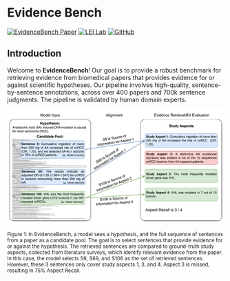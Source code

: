 # Evidence Bench

[![EvidenceBench Paper](https://img.shields.io/badge/Paper-blue.svg?logo=read-the-docs&logoColor=white)](https://link_to_your_paper) [![LEI Lab](https://img.shields.io/badge/Lab%20Group-LEI%20Lab-blue.svg?logo=teams&logoColor=white)](https://lei.ucsd.edu/) [![GitHub](https://img.shields.io/badge/GitHub-EvidenceBench-blue.svg?logo=github&logoColor=white)](https://github.com/EvidenceBench/EvidenceBench)

## Introduction

Welcome to **EvidenceBench**! Our goal is to provide a robust benchmark for retrieving evidence from biomedical papers that provides evidence for or against scientific hypotheses. Our pipeline involves high-quality, sentence-by-sentence annotations, across over 400 papers and 700k sentence judgments. The pipeline is validated by human domain experts.


![Figure 1](_figs/fig1.png)

<p style="text-align: left; font-size: smaller; line-height: 1.2;">Figure 1: In EvidenceBench, a model sees a hypothesis, and the full sequence of sentences from a paper as a candidate pool. The goal is to select sentences that provide evidence for or against the hypothesis. The retrieved sentences are compared to ground-truth study aspects, collected from literature surveys, which identify relevant evidence from the paper. In this case, the model selects S9, S69, and S106 as the set of retrieved sentences. However, these 3 sentences only cover study aspects 1, 3, and 4. Aspect 3 is missed, resulting in 75% Aspect Recall.</p>

